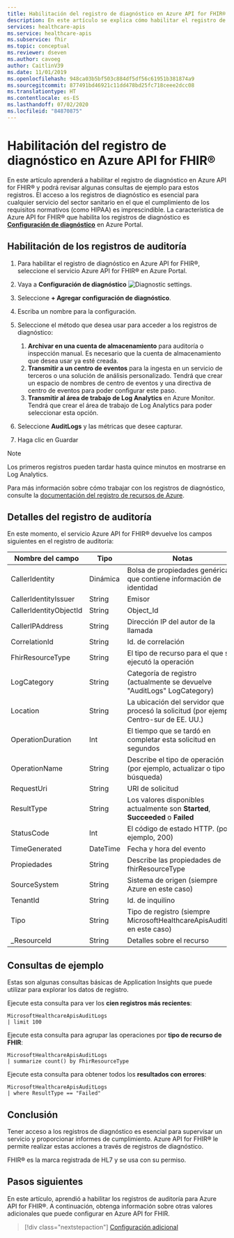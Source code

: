 ```yaml
---
title: Habilitación del registro de diagnóstico en Azure API for FHIR®
description: En este artículo se explica cómo habilitar el registro de diagnóstico en Azure API for FHIR®
services: healthcare-apis
ms.service: healthcare-apis
ms.subservice: fhir
ms.topic: conceptual
ms.reviewer: dseven
ms.author: cavoeg
author: CaitlinV39
ms.date: 11/01/2019
ms.openlocfilehash: 948ca03b5bf503c884df5df56c61951b381874a9
ms.sourcegitcommit: 877491bd46921c11dd478bd25fc718ceee2dcc08
ms.translationtype: HT
ms.contentlocale: es-ES
ms.lasthandoff: 07/02/2020
ms.locfileid: "84870875"
---
```

# <a name="enable-diagnostic-logging-in-azure-api-for-fhir"></a>Habilitación del registro de diagnóstico en Azure API for FHIR®

En este artículo aprenderá a habilitar el registro de diagnóstico en Azure API for FHIR® y podrá revisar algunas consultas de ejemplo para estos registros. El acceso a los registros de diagnóstico es esencial para cualquier servicio del sector sanitario en el que el cumplimiento de los requisitos normativos (como HIPAA) es imprescindible. La característica de Azure API for FHIR® que habilita los registros de diagnóstico es [**Configuración de diagnóstico**](https://docs.microsoft.com/azure/azure-monitor/platform/diagnostic-settings) en Azure Portal. 

## <a name="enable-audit-logs"></a>Habilitación de los registros de auditoría
1. Para habilitar el registro de diagnóstico en Azure API for FHIR®, seleccione el servicio Azure API for FHIR® en Azure Portal. 
2. Vaya a **Configuración de diagnóstico** 
![Diagnostic settings](media/diagnostic-logging/diagnostic-settings-screen.png). 

3. Seleccione **+ Agregar configuración de diagnóstico**.

4. Escriba un nombre para la configuración.

5. Seleccione el método que desea usar para acceder a los registros de diagnóstico:

    1. **Archivar en una cuenta de almacenamiento** para auditoría o inspección manual. Es necesario que la cuenta de almacenamiento que desea usar ya esté creada.
    2. **Transmitir a un centro de eventos** para la ingesta en un servicio de terceros o una solución de análisis personalizado. Tendrá que crear un espacio de nombres de centro de eventos y una directiva de centro de eventos para poder configurar este paso.
    3. **Transmitir al área de trabajo de Log Analytics** en Azure Monitor. Tendrá que crear el área de trabajo de Log Analytics para poder seleccionar esta opción.

6. Seleccione **AuditLogs** y las métricas que desee capturar.

7. Haga clic en Guardar

> [!Note] 
> Los primeros registros pueden tardar hasta quince minutos en mostrarse en Log Analytics.  
 
Para más información sobre cómo trabajar con los registros de diagnóstico, consulte la [documentación del registro de recursos de Azure](https://docs.microsoft.com/azure/azure-monitor/platform/resource-logs-overview).

## <a name="audit-log-details"></a>Detalles del registro de auditoría
En este momento, el servicio Azure API for FHIR® devuelve los campos siguientes en el registro de auditoría: 

|Nombre del campo  |Tipo  |Notas  |
|---------|---------|---------|
|CallerIdentity|Dinámica|Bolsa de propiedades genérica que contiene información de identidad
|CallerIdentityIssuer|String|Emisor 
|CallerIdentityObjectId|String|Object_Id 
|CallerIPAddress|String|Dirección IP del autor de la llamada 
|CorrelationId|String| Id. de correlación
|FhirResourceType|String|El tipo de recurso para el que se ejecutó la operación
|LogCategory|String|Categoría de registro (actualmente se devuelve "AuditLogs" LogCategory)
|Location|String|La ubicación del servidor que procesó la solicitud (por ejemplo, Centro-sur de EE. UU.)
|OperationDuration|Int|El tiempo que se tardó en completar esta solicitud en segundos
|OperationName|String| Describe el tipo de operación (por ejemplo, actualizar o tipo de búsqueda)
|RequestUri|String|URI de solicitud 
|ResultType|String|Los valores disponibles actualmente son **Started**, **Succeeded** o **Failed**
|StatusCode|Int|El código de estado HTTP. (por ejemplo, 200) 
|TimeGenerated|DateTime|Fecha y hora del evento|
|Propiedades|String| Describe las propiedades de fhirResourceType
|SourceSystem|String| Sistema de origen (siempre Azure en este caso)
|TenantId|String|Id. de inquilino
|Tipo|String|Tipo de registro (siempre MicrosoftHealthcareApisAuditLog en este caso)
|_ResourceId|String|Detalles sobre el recurso

## <a name="sample-queries"></a>Consultas de ejemplo

Estas son algunas consultas básicas de Application Insights que puede utilizar para explorar los datos de registro.

Ejecute esta consulta para ver los **cien registros más recientes**:

```Application Insights
MicrosoftHealthcareApisAuditLogs
| limit 100
```

Ejecute esta consulta para agrupar las operaciones por **tipo de recurso de FHIR**:

```Application Insights
MicrosoftHealthcareApisAuditLogs 
| summarize count() by FhirResourceType
```

Ejecute esta consulta para obtener todos los **resultados con errores**:

```Application Insights
MicrosoftHealthcareApisAuditLogs 
| where ResultType == "Failed" 
```

## <a name="conclusion"></a>Conclusión 
Tener acceso a los registros de diagnóstico es esencial para supervisar un servicio y proporcionar informes de cumplimiento. Azure API for FHIR® le permite realizar estas acciones a través de registros de diagnóstico. 
 
FHIR® es la marca registrada de HL7 y se usa con su permiso.

## <a name="next-steps"></a>Pasos siguientes
En este artículo, aprendió a habilitar los registros de auditoría para Azure API for FHIR®. A continuación, obtenga información sobre otras valores adicionales que puede configurar en Azure API for FHIR.
 
>[!div class="nextstepaction"]
>[Configuración adicional](azure-api-for-fhir-additional-settings.md)